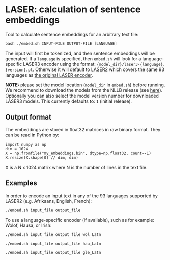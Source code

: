 # LASER: calculation of sentence embeddings

Tool to calculate sentence embeddings for an arbitrary text file:
```
bash ./embed.sh INPUT-FILE OUTPUT-FILE [LANGUAGE]
```

The input will first be tokenized, and then sentence embeddings will be generated. If a `language` is specified, 
then `embed.sh` will look for a language-specific LASER3 encoder using the format: `{model_dir}/laser3-{language}.{version}.pt`. 
Otherwise it will default to LASER2 which covers the same 93 languages as [the original LASER encoder](https://arxiv.org/pdf/1812.10464.pdf).

**NOTE:** please set the model location (`model_dir` in `embed.sh`) before running. We recommend to download the models from the NLLB 
release (see [here](/nllb/README.md)). Optionally you can also select the model version number for downloaded LASER3 models. This currently defaults to: `1` (initial release).

## Output format

The embeddings are stored in float32 matrices in raw binary format.
They can be read in Python by:
```
import numpy as np
dim = 1024
X = np.fromfile("my_embeddings.bin", dtype=np.float32, count=-1)                                                                          
X.resize(X.shape[0] // dim, dim)                                                                                                 
```
X is a N x 1024 matrix where N is the number of lines in the text file.
        
## Examples

In order to encode an input text in any of the 93 languages supported by LASER2 (e.g. Afrikaans, English, French):
```
./embed.sh input_file output_file
```

To use a language-specific encoder (if available), such as for example: Wolof, Hausa, or Irish:
```
./embed.sh input_file output_file wol_Latn
```
```
./embed.sh input_file output_file hau_Latn
```
```
./embed.sh input_file output_file gle_Latn
```
